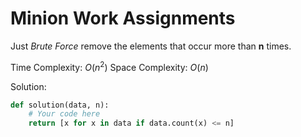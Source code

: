 Minion Work Assignments
=======================

Just *Brute Force* remove the elements that occur more than **n** times.

Time Complexity: $O(n^2)$
Space Complexity: $O(n)$

Solution:

```python
def solution(data, n):
    # Your code here
    return [x for x in data if data.count(x) <= n]
```
